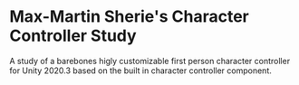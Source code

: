 # Max-Martin Sherie's Character Controller Study

A study of a barebones higly customizable first person character controller for Unity 2020.3 based on the built in character controller component.
